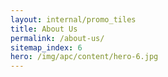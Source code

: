 ```yaml
---
layout: internal/promo_tiles
title: About Us
permalink: /about-us/
sitemap_index: 6
hero: /img/apc/content/hero-6.jpg
---
```


<!--- This child document initializes the page in Jekyll. -->